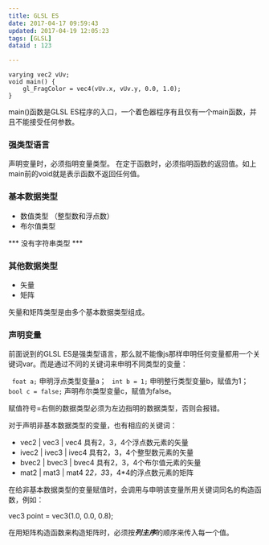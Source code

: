 ```yaml
---
title: GLSL ES
date: 2017-04-17 09:59:43 
updated: 2017-04-19 12:05:23
tags: [GLSL]
dataid : 123

---
```


```
varying vec2 vUv;
void main() {
	gl_FragColor = vec4(vUv.x, vUv.y, 0.0, 1.0);
}
```

main()函数是GLSL ES程序的入口，一个着色器程序有且仅有一个main函数，并且不能接受任何参数。

### 强类型语言
声明变量时，必须指明变量类型。
在定于函数时，必须指明函数的返回值。如上main前的void就是表示函数不返回任何值。

### 基本数据类型
* 数值类型 （整型数和浮点数）
* 布尔值类型

*** 没有字符串类型 ***

### 其他数据类型
* 矢量
* 矩阵

矢量和矩阵类型是由多个基本数据类型组成。

### 声明变量
前面说到的GLSL ES是强类型语言，那么就不能像js那样申明任何变量都用一个关键词var。而是通过不同的关键词来申明不同类型的变量：

` foat a;` 申明浮点类型变量a；
` int b = 1;` 申明整行类型变量b，赋值为1；
` bool c = false;` 声明布尔类型变量c，赋值为false。

赋值符号=右侧的数据类型必须为左边指明的数据类型，否则会报错。

对于声明非基本数据类型的变量，也有相应的关键词：
* vec2 | vec3 | vec4     具有2，3，4个浮点数元素的矢量
* ivec2 | ivec3 | ivec4  具有2，3，4个整型数元素的矢量
* bvec2 | bvec3 | bvec4  具有2，3，4个布尔值元素的矢量
* mat2 | mat3 | mat4 2*2，3*3，4*4的浮点数元素的矩阵

在给非基本数据类型的变量赋值时，会调用与申明该变量所用关键词同名的构造函数，例如：

vec3 point = vec3(1.0, 0.0, 0.8);

在用矩阵构造函数来构造矩阵时，必须按***列主序***的顺序来传入每一个值。



